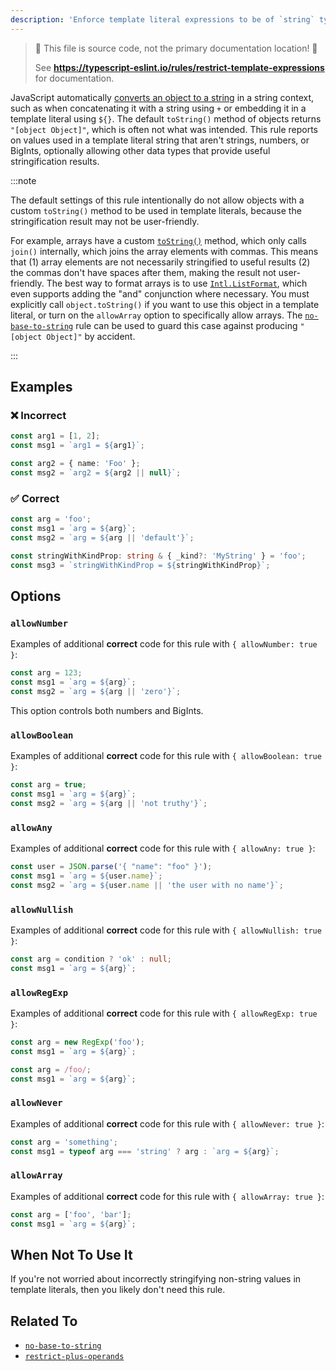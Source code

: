 ```yaml
---
description: 'Enforce template literal expressions to be of `string` type.'
---
```


> 🛑 This file is source code, not the primary documentation location! 🛑
>
> See **https://typescript-eslint.io/rules/restrict-template-expressions** for documentation.

JavaScript automatically [converts an object to a string](https://developer.mozilla.org/en-US/docs/Web/JavaScript/Reference/Global_Objects/String#string_coercion) in a string context, such as when concatenating it with a string using `+` or embedding it in a template literal using `${}`.
The default `toString()` method of objects returns `"[object Object]"`, which is often not what was intended.
This rule reports on values used in a template literal string that aren't strings, numbers, or BigInts, optionally allowing other data types that provide useful stringification results.

:::note

The default settings of this rule intentionally do not allow objects with a custom `toString()` method to be used in template literals, because the stringification result may not be user-friendly.

For example, arrays have a custom [`toString()`](https://developer.mozilla.org/en-US/docs/Web/JavaScript/Reference/Global_Objects/Array/toString) method, which only calls `join()` internally, which joins the array elements with commas. This means that (1) array elements are not necessarily stringified to useful results (2) the commas don't have spaces after them, making the result not user-friendly. The best way to format arrays is to use [`Intl.ListFormat`](https://developer.mozilla.org/en-US/docs/Web/JavaScript/Reference/Global_Objects/Intl/ListFormat), which even supports adding the "and" conjunction where necessary.
You must explicitly call `object.toString()` if you want to use this object in a template literal, or turn on the `allowArray` option to specifically allow arrays.
The [`no-base-to-string`](./no-base-to-string.md) rule can be used to guard this case against producing `"[object Object]"` by accident.

:::

## Examples

<!--tabs-->

### ❌ Incorrect

```ts
const arg1 = [1, 2];
const msg1 = `arg1 = ${arg1}`;

const arg2 = { name: 'Foo' };
const msg2 = `arg2 = ${arg2 || null}`;
```

### ✅ Correct

```ts
const arg = 'foo';
const msg1 = `arg = ${arg}`;
const msg2 = `arg = ${arg || 'default'}`;

const stringWithKindProp: string & { _kind?: 'MyString' } = 'foo';
const msg3 = `stringWithKindProp = ${stringWithKindProp}`;
```

## Options

### `allowNumber`

Examples of additional **correct** code for this rule with `{ allowNumber: true }`:

```ts option='{ "allowNumber": true }' showPlaygroundButton
const arg = 123;
const msg1 = `arg = ${arg}`;
const msg2 = `arg = ${arg || 'zero'}`;
```

This option controls both numbers and BigInts.

### `allowBoolean`

Examples of additional **correct** code for this rule with `{ allowBoolean: true }`:

```ts option='{ "allowBoolean": true }' showPlaygroundButton
const arg = true;
const msg1 = `arg = ${arg}`;
const msg2 = `arg = ${arg || 'not truthy'}`;
```

### `allowAny`

Examples of additional **correct** code for this rule with `{ allowAny: true }`:

```ts option='{ "allowAny": true }' showPlaygroundButton
const user = JSON.parse('{ "name": "foo" }');
const msg1 = `arg = ${user.name}`;
const msg2 = `arg = ${user.name || 'the user with no name'}`;
```

### `allowNullish`

Examples of additional **correct** code for this rule with `{ allowNullish: true }`:

```ts option='{ "allowNullish": true }' showPlaygroundButton
const arg = condition ? 'ok' : null;
const msg1 = `arg = ${arg}`;
```

### `allowRegExp`

Examples of additional **correct** code for this rule with `{ allowRegExp: true }`:

```ts option='{ "allowRegExp": true }' showPlaygroundButton
const arg = new RegExp('foo');
const msg1 = `arg = ${arg}`;
```

```ts option='{ "allowRegExp": true }' showPlaygroundButton
const arg = /foo/;
const msg1 = `arg = ${arg}`;
```

### `allowNever`

Examples of additional **correct** code for this rule with `{ allowNever: true }`:

```ts option='{ "allowNever": true }' showPlaygroundButton
const arg = 'something';
const msg1 = typeof arg === 'string' ? arg : `arg = ${arg}`;
```

### `allowArray`

Examples of additional **correct** code for this rule with `{ allowArray: true }`:

```ts option='{ "allowArray": true }' showPlaygroundButton
const arg = ['foo', 'bar'];
const msg1 = `arg = ${arg}`;
```

## When Not To Use It

If you're not worried about incorrectly stringifying non-string values in template literals, then you likely don't need this rule.

## Related To

- [`no-base-to-string`](./no-base-to-string.md)
- [`restrict-plus-operands`](./restrict-plus-operands.md)
